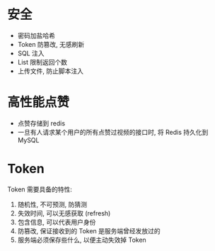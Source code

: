 # 安全

- 密码加盐哈希
- Token 防篡改, 无感刷新
- SQL 注入
- List 限制返回个数
- 上传文件, 防止脚本注入

# 高性能点赞

- 点赞存储到 redis
- 一旦有人请求某个用户的所有点赞过视频的接口时, 将 Redis 持久化到 MySQL

# Token

Token 需要具备的特性:  
1. 随机性, 不可预测, 防猜测
2. 失效时间, 可以无感获取 (refresh)
3. 包含信息, 可以代表用户身份
4. 防篡改, 保证接收到的 Token 是服务端曾经发放过的
5. 服务端必须保存些什么, 以便主动失效掉 Token
